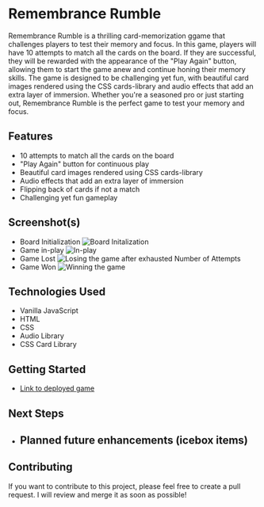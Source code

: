 # Remembrance Rumble
Remembrance Rumble is a thrilling card-memorization ggame that challenges players to test their memory and focus. In this game, players will have 10 attempts to match all the cards on the board. If they are successful, they will be rewarded with the appearance of the "Play Again" button, allowing them to start the game anew and continue honing their memory skills.
The game is designed to be challenging yet fun, with beautiful card images rendered using the CSS cards-library and audio effects that add an extra layer of immersion. Whether you're a seasoned pro or just starting out, Remembrance Rumble is the perfect game to test your memory and focus.

## Features
- 10 attempts to match all the cards on the board
- "Play Again" button for continuous play
- Beautiful card images rendered using CSS cards-library
- Audio effects that add an extra layer of immersion
- Flipping back of cards if not a match
- Challenging yet fun gameplay

## Screenshot(s)
- Board Initialization 
![Board Initalization](https://i.imgur.com/J2Oxt4b.png)
- Game in-play
![In-play](https://i.imgur.com/x1NjON5.png)
- Game Lost
![Losing the game after exhausted Number of Attempts](https://i.imgur.com/IfFOPA7.png)
- Game Won
![Winning the game](https://i.imgur.com/o90n0sF.png)

## Technologies Used
- Vanilla JavaScript
- HTML
- CSS
- Audio Library
- CSS Card Library

## Getting Started
- [Link to deployed game]("https://coffeemug17.github.io/remembrance-rumble/")

## Next Steps
- Planned future enhancements (icebox items)
    - 


## Contributing
If you want to contribute to this project, please feel free to create a pull request. I will review and merge it as soon as possible!
